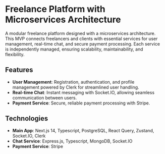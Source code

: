 # Freelance Platform with Microservices Architecture

A modular freelance platform designed with a microservices architecture. This MVP connects freelancers and clients with essential services for user management, real-time chat, and secure payment processing. Each service is independently managed, ensuring scalability, maintainability, and flexibility.

## Features

- **User Management**: Registration, authentication, and profile management powered by Clerk for streamlined user handling.
- **Real-time Chat**: Instant messaging with Socket.IO, allowing seamless communication between users.
- **Payment Service**: Secure, reliable payment processing with Stripe.

## Technologies

- **Main App**: Next.js 14, Typescript, PostgreSQL, React Query, Zustand, Socket.IO, Clerk
- **Chat Service**: Express.js, Typescript, MongoDB, Socket.IO
- **Payment Service**: Stripe
